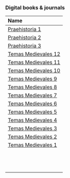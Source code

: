 ### Digital books & journals

| Name |
|:--|
| [Praehistoria 1](https://bitbucket.org/digital_repository/imhicihu-digital-repository/downloads/Praehistoria_1.pdf) | 
| [Praehistoria 2](https://bitbucket.org/digital_repository/imhicihu-digital-repository/downloads/Praehistoria_2.pdf) | 
| [Praehistoria 3](https://bitbucket.org/digital_repository/imhicihu-digital-repository/downloads/Praehistoria_3.pdf) |  
| [Temas Medievales 12](https://bitbucket.org/digital_repository/imhicihu-digital-repository/downloads/TemasMedievales12%2072%20DPI.pdf) |  
| [Temas Medievales 11](https://bitbucket.org/digital_repository/imhicihu-digital-repository/downloads/Temas%20Medievales%2011%20150%20dpi.pdf) |  
| [Temas Medievales 10](https://bitbucket.org/digital_repository/imhicihu-digital-repository/downloads/Temas%20Medievales%2010%20150%20dpi.pdf) |  
| [Temas Medievales 9](https://bitbucket.org/digital_repository/imhicihu-digital-repository/downloads/Temas%20Medievales%209%20150%20dpi.pdf) |  
| [Temas Medievales 8](https://bitbucket.org/digital_repository/imhicihu-digital-repository/downloads/Temas%20Medievales%208%20150dpi.pdf) |  
| [Temas Medievales 7](https://bitbucket.org/digital_repository/imhicihu-digital-repository/downloads/Temas%20Medievales%207%20150%20dpi.pdf) |  
| [Temas Medievales 6](https://bitbucket.org/digital_repository/imhicihu-digital-repository/downloads/Temas%20Medievales%206%20150%20dpi.pdf) |  
| [Temas Medievales 5](https://bitbucket.org/digital_repository/imhicihu-digital-repository/downloads/Temas%20Medievales%205%20150%20dpi.pdf) |  
| [Temas Medievales 4](https://bitbucket.org/digital_repository/imhicihu-digital-repository/downloads/Temas%20Medievales%204%20150%20dpi.pdf) |  
| [Temas Medievales 3](https://bitbucket.org/digital_repository/imhicihu-digital-repository/downloads/Temas%20Medievales%203%20150dpi.pdf) |  
| [Temas Medievales 2 ](https://bitbucket.org/digital_repository/imhicihu-digital-repository/downloads/Temas%20Medievales%202%20150dpi.pdf)|  
| [Temas Medievales 1](https://bitbucket.org/digital_repository/imhicihu-digital-repository/downloads/Temas%20Medievales%201%20150%20dpi.pdf) |  
|  |  
|  |  
|  |  
|  |  
|  |  
|  |  
|  |  
|  |  
|  |  
|  |  
|  |  
|  |  